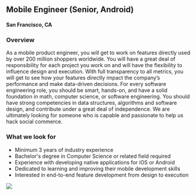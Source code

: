 ## Mobile Engineer (Senior, Android)
#### San Francisco, CA

### Overview
As a mobile product engineer, you will get to work on features directly used by over 200 million shoppers worldwide. You will have a great deal of responsibility for each project you work on and will have the flexibility to influence design and execution.  With full transparency to all metrics, you will get to see how your features directly impact the company’s performance and make data-driven decisions. 
For every software engineering role, you should be smart, hands-on, and have a solid foundation in math, computer science, or software engineering. You should have strong competencies in data structures, algorithms and software design, and contribute under a great deal of independence. We are ultimately looking for someone who is capable and passionate to help us hack social commerce.

### What we look for
+	Minimum 3 years of industry experience
+	Bachelor's degree in Computer Science or related field required
+	Experience with developing native applications for iOS or Android
+	Dedicated to learning and improving their mobile development skills
+	Interested in end-to-end feature development from design to execution


[<img src='https://dabuttonfactory.com/button.png?t=Learn+More&f=Calibri-Bold&ts=24&tc=fff&hp=20&vp=8&c=5&bgt=unicolored&bgc=29aafe'>](https://letsrockit.co/job/v2lzaa-mobile-engineer-senior-android)
